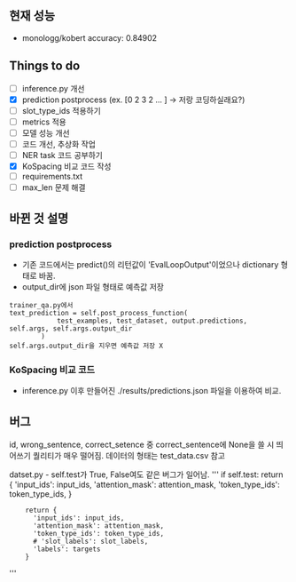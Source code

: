 ## 현재 성능
- monologg/kobert accuracy: 0.84902

## Things to do
- [ ] inference.py 개선
- [x] prediction postprocess (ex. [0 2 3 2 ... ] -> 저랑 코딩하실래요?)
- [ ] slot_type_ids 적용하기
- [ ] metrics 적용
- [ ] 모델 성능 개선
- [ ] 코드 개선, 추상화 작업
- [ ] NER task 코드 공부하기
- [x] KoSpacing 비교 코드 작성
- [ ] requirements.txt
- [ ] max_len 문제 해결

## 바뀐 것 설명
### prediction postprocess
- 기존 코드에서는 predict()의 리턴값이 'EvalLoopOutput'이었으나 dictionary 형태로 바꿈. 
- output_dir에 json 파일 형태로 예측값 저장

```
trainer_qa.py에서 
text_prediction = self.post_process_function(
            test_examples, test_dataset, output.predictions, self.args, self.args.output_dir
        )
self.args.output_dir을 지우면 예측값 저장 X
```

### KoSpacing 비교 코드
- inference.py 이후 만들어진 ./results/predictions.json 파일을 이용하여 비교.


## 버그 
id, wrong_sentence, correct_setence 중 correct_sentence에 None을 쓸 시 띄어쓰기 퀄리티가 매우 떨어짐. 
데이터의 형태는 test_data.csv 참고

datset.py - self.test가 True, False여도 같은 버그가 일어남.
'''
if self.test:
            return {
                'input_ids': input_ids,
                'attention_mask': attention_mask,
                'token_type_ids': token_type_ids,
            }

        return {
          'input_ids': input_ids,
          'attention_mask': attention_mask,
          'token_type_ids': token_type_ids,
          # 'slot_labels': slot_labels,
          'labels': targets
        }
'''
